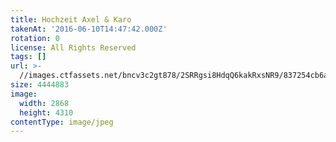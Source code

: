 ```yaml
---
title: Hochzeit Axel & Karo
takenAt: '2016-06-10T14:47:42.000Z'
rotation: 0
license: All Rights Reserved
tags: []
url: >-
  //images.ctfassets.net/bncv3c2gt878/2SRRgsi8HdqQ6kakRxsNR9/837254cb6aa7741720fe1f080f8f1c86/hochzeit-axel--karo_28073875792_o
size: 4444883
image:
  width: 2868
  height: 4310
contentType: image/jpeg
---
```


